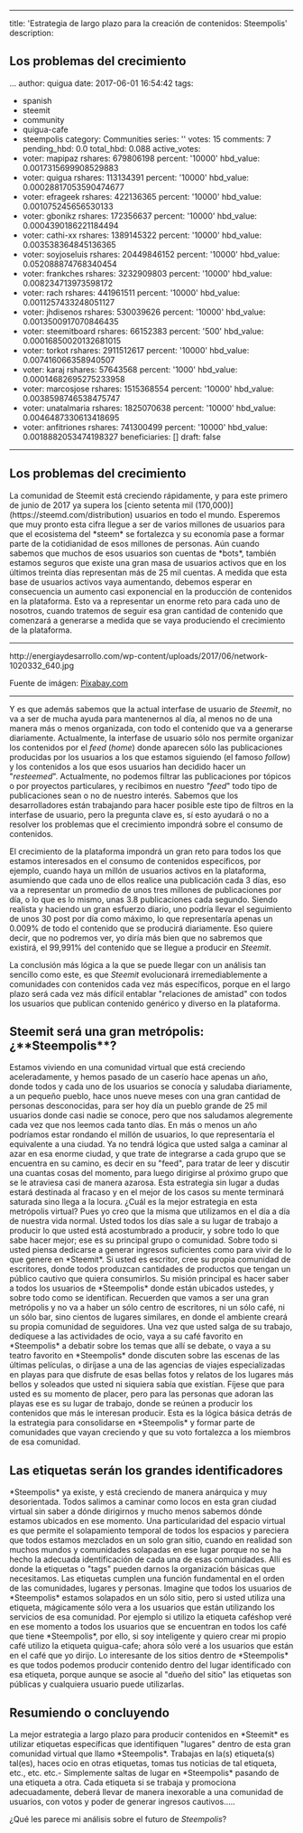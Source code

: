 
---
title: 'Estrategia de largo plazo para la creación de contenidos: Steempolis'
description: <h2>Los problemas del crecimiento</h2>...
author: quigua
date: 2017-06-01 16:54:42
tags:
- spanish
- steemit
- community
- quigua-cafe
- steempolis
category: Communities
series: ''
votes: 15
comments: 7
pending_hbd: 0.0
total_hbd: 0.088
active_votes:
- voter: mapipaz
  rshares: 679806198
  percent: '10000'
  hbd_value: 0.0017315699908529883
- voter: quigua
  rshares: 113134391
  percent: '10000'
  hbd_value: 0.00028817053590474677
- voter: efrageek
  rshares: 422136365
  percent: '10000'
  hbd_value: 0.001075245656530133
- voter: gbonikz
  rshares: 172356637
  percent: '10000'
  hbd_value: 0.0004390186221184494
- voter: cathi-xx
  rshares: 1389145322
  percent: '10000'
  hbd_value: 0.003538364845136365
- voter: soyjoseluis
  rshares: 20449846152
  percent: '10000'
  hbd_value: 0.052088874768340454
- voter: frankches
  rshares: 3232909803
  percent: '10000'
  hbd_value: 0.008234713973598172
- voter: rach
  rshares: 441961511
  percent: '10000'
  hbd_value: 0.0011257433248051127
- voter: jhdisenos
  rshares: 530039626
  percent: '10000'
  hbd_value: 0.0013500917070846435
- voter: steemitboard
  rshares: 66152383
  percent: '500'
  hbd_value: 0.00016850020132681015
- voter: torkot
  rshares: 2911512617
  percent: '10000'
  hbd_value: 0.007416066358940507
- voter: karaj
  rshares: 57643568
  percent: '1000'
  hbd_value: 0.00014682695275233958
- voter: marcosjose
  rshares: 1515368554
  percent: '10000'
  hbd_value: 0.0038598746538475747
- voter: unatalmaria
  rshares: 1825070638
  percent: '10000'
  hbd_value: 0.0046487330613418695
- voter: anfitriones
  rshares: 741300499
  percent: '10000'
  hbd_value: 0.0018882053474198327
beneficiaries: []
draft: false
---

<h2>Los problemas del crecimiento</h2>
La comunidad de Steemit está creciendo rápidamente, y para este primero de junio de 2017 ya supera los [ciento setenta mil (170,000)](https://steemd.com/distribution)  usuarios en todo el mundo. Esperemos que muy pronto esta cifra llegue a ser de varios millones de usuarios para que el ecosistema del *steem* se fortalezca y su economía pase a formar parte de la cotidianidad de esos millones de personas. Aún cuando sabemos que muchos de esos usuarios son cuentas de *bots*, también estamos seguros que existe una gran masa de usuarios activos que en los últimos treinta días representan más de 25 mil cuentas.   A medida que esta base de usuarios activos vaya aumentando, debemos esperar en consecuencia un aumento casi exponencial en la producción de contenidos en la plataforma.  Esto va a representar un enorme reto para cada uno de nosotros, cuando tratemos de seguir esa gran cantidad de contenido que comenzará a generarse a medida que se vaya produciendo el crecimiento de la plataforma. 
<hr>
http://energiaydesarrollo.com/wp-content/uploads/2017/06/network-1020332_640.jpg

Fuente  de imágen: [Pixabay.com](http://pixabay.com)
<hr>

Y es que además sabemos que la actual interfase de usuario de *Steemit*, no va a ser de mucha ayuda para mantenernos al día, al menos no de una manera más o menos organizada, con  todo el contenido que va a generarse diariamente. Actualmente, la interfase de usuario sólo nos permite organizar los contenidos por el *feed* (*home*) donde aparecen sólo las publicaciones producidas por los usuarios a los que estamos siguiendo  (el famoso *follow*) y los contenidos a los que esos usuarios han decidido hacer un "*resteemed*". Actualmente, no podemos filtrar las publicaciones por tópicos o por proyectos particulares, y recibimos en nuestro *"feed*" todo tipo de publicaciones sean o no de nuestro interés. Sabemos que los desarrolladores están trabajando para hacer posible este tipo de filtros en la interfase de usuario, pero la pregunta clave es, sí esto ayudará o no a resolver los problemas que el crecimiento impondrá sobre el consumo de contenidos. 

El crecimiento de la plataforma impondrá un gran reto para todos los que estamos interesados en el consumo de contenidos específicos, por ejemplo, cuando haya un millón de usuarios activos en la plataforma, asumiendo que cada uno de ellos realice una publicación cada 3 días, eso va a representar un promedio de unos tres millones de publicaciones por día, o lo que es lo mismo, unas 3.8 publicaciones cada segundo. Siendo realista y haciendo un gran esfuerzo diario,  uno podría llevar el seguimiento de unos 30 post por día como máximo, lo que representaría apenas un 0.009% de todo el contenido que se producirá diariamente. Eso quiere decir, que no podremos ver, yo diría más bien que no sabremos que existirá,  el 99,991% del contenido que se llegue a producir en *Steemit*.

La conclusión más lógica a la que se puede llegar con un análisis tan sencillo como este, es que *Steemit* evolucionará  irremediablemente a comunidades con contenidos cada vez más específicos, porque en el largo plazo será cada vez más difícil entablar "relaciones de amistad" con todos los usuarios que publican contenido genérico y diverso en la plataforma.

<h2>Steemit será una gran metrópolis: ¿**Steempolis**?</h2>
Estamos viviendo en una comunidad virtual que está creciendo aceleradamente, y hemos pasado de un caserío hace apenas un año, donde todos y cada uno de los usuarios se conocía y saludaba diariamente, a un pequeño pueblo, hace unos nueve meses con una gran cantidad de personas desconocidas, para ser hoy día un pueblo grande de 25 mil usuarios donde casi nadie se conoce, pero que nos saludamos alegremente cada vez que nos  leemos cada tanto días. En más o menos un año podríamos estar rondando el millón de usuarios, lo que representaría el equivalente a una ciudad. Ya no tendrá lógica que usted salga a caminar al azar en esa enorme ciudad, y que trate de integrarse a cada grupo que se encuentra en su camino, es decir en su "feed", para tratar de leer y discutir una cuantas cosas del momento, para luego dirigirse al próximo grupo  que se le atraviesa casi de manera azarosa. Esta estrategia sin lugar a dudas estará destinada al fracaso y en el mejor de los casos su mente terminará saturada sino llega a la locura.
¿Cuál es la mejor estrategia en esta metrópolis virtual?  Pues yo creo que la misma que utilizamos en el día a día de nuestra vida normal. Usted todos los días sale a su lugar de trabajo a producir lo que usted está acostumbrado a producir, y sobre todo lo que sabe hacer mejor; ese es su principal grupo o comunidad. Sobre todo si usted piensa dedicarse a generar ingresos suficientes como para vivir de lo que genere en *Steemit*. Si usted es escritor, cree su propia comunidad de escritores, donde todos produzcan cantidades de productos que tengan un público cautivo que quiera consumirlos. Su misión principal es hacer saber a todos los usuarios de *Steempolis* donde están ubicados ustedes, y sobre todo como se identifican. Recuerden que vamos a ser una gran metrópolis y no va a haber un sólo centro de escritores, ni un sólo café, ni un sólo bar, sino cientos de lugares similares, en donde el ambiente creará su propia comunidad de seguidores. 
Una vez que usted salga de su trabajo, dedíquese a las actividades de ocio, vaya a su café favorito en *Steempolis* a debatir sobre los temas que allí se debate, o vaya a su teatro favorito en *Steempolis* donde discuten sobre las escenas de las últimas películas, o diríjase a una de las agencias de viajes especializadas en playas para que disfrute de esas bellas fotos y relatos de los lugares más bellos y soleados que usted ni siquiera sabía que existían. Fíjese que para usted es su momento de placer, pero para las personas que adoran las playas ese es su lugar de trabajo, donde se reúnen a producir los contenidos que más le interesan producir. Esta es la lógica básica detrás de la estrategia para consolidarse en *Steempolis* y formar parte de comunidades que vayan creciendo y que su voto fortalezca a los miembros de esa comunidad. 

<h2>Las etiquetas serán los grandes identificadores</h2>
*Steempolis* ya existe, y está creciendo de manera anárquica y muy desorientada. Todos salimos a caminar como locos en esta gran ciudad virtual sin saber a dónde dirigirnos y mucho menos sabemos dónde estamos ubicados en ese momento. Una particularidad del espacio virtual es que permite el solapamiento temporal de todos los espacios y pareciera que todos estamos mezclados en un solo gran sitio, cuando en realidad son muchos mundos y comunidades solapadas en ese lugar porque no se ha hecho la adecuada identificación de cada una de esas comunidades. Allí es donde la etiquetas o "tags" pueden darnos la organización básicas que necesitamos. Las etiquetas cumplen una función fundamental en el orden de las comunidades, lugares y personas. Imagine que todos los usuarios de *Steempolis* estamos solapados en un sólo sitio, pero si usted utiliza una etiqueta, mágicamente sólo vera a los usuarios que están utilizando los servicios de esa comunidad. Por ejemplo si utilizo la etiqueta caféshop veré en ese momento a todos los usuarios que se encuentran en todos los café que tiene *Steempolis*, por ello, si soy inteligente y quiero crear mi propio café utilizo la etiqueta quigua-cafe; ahora sólo veré a los usuarios que están en el café que yo dirijo. Lo interesante de los sitios dentro de *Steempolis* es que todos podemos producir contenido dentro del lugar identificado con esa etiqueta, porque aunque se asocie al "dueño del sitio" las etiquetas son públicas y cualquiera usuario puede utilizarlas. 

<h2> Resumiendo o concluyendo</h2>
La mejor estrategia a largo plazo para producir contenidos en *Steemit* es utilizar etiquetas específicas que identifiquen "lugares" dentro de esta gran comunidad virtual que llamo *Steempolis*. Trabajas en la(s) etiqueta(s) tal(es), haces ocio en otras etiquetas, tomas tus noticias de tal etiqueta, etc., etc. etc.- Simplemente saltas de lugar en *Steempolis* pasando de una etiqueta a otra. Cada etiqueta si se trabaja y promociona adecuadamente, deberá llevar de manera inexorable a una comunidad de usuarios, con votos y poder de generar ingresos cautivos.....

¿Qué les parece mi análisis sobre  el futuro de *Steempolis*? 